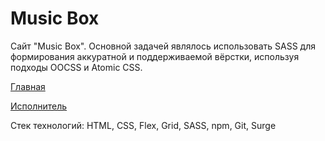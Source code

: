# Music Box


Сайт "Music Box". Основной задачей являлось использовать SASS для формирования аккуратной и поддерживаемой вёрстки, используя подходы OOCSS и Atomic CSS.

[Главная](https://shahzod418.github.io/Music-box/)

[Исполнитель](https://shahzod418.github.io/Music-box/artist.html)

Стек технологий: HTML, CSS, Flex, Grid, SASS, npm, Git, Surge
